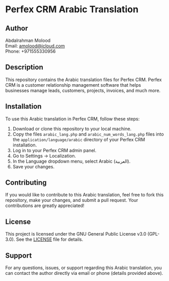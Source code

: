 # Perfex CRM Arabic Translation

## Author
Abdalrahman Molood  
Email: amolood@icloud.com  
Phone: +971555330956

## Description
This repository contains the Arabic translation files for Perfex CRM. Perfex CRM is a customer relationship management software that helps businesses manage leads, customers, projects, invoices, and much more.

## Installation
To use this Arabic translation in Perfex CRM, follow these steps:

1. Download or clone this repository to your local machine.
2. Copy the files `arabic_lang.php` and `arabic_num_words_lang.php` files into the `application/language/arabic` directory of your Perfex CRM installation.
3. Log in to your Perfex CRM admin panel.
4. Go to Settings -> Localization.
5. In the Language dropdown menu, select Arabic (العربية).
6. Save your changes.

## Contributing
If you would like to contribute to this Arabic translation, feel free to fork this repository, make your changes, and submit a pull request. Your contributions are greatly appreciated!

## License
This project is licensed under the GNU General Public License v3.0 (GPL-3.0). See the [LICENSE](LICENSE) file for details.

## Support
For any questions, issues, or support regarding this Arabic translation, you can contact the author directly via email or phone (details provided above).

